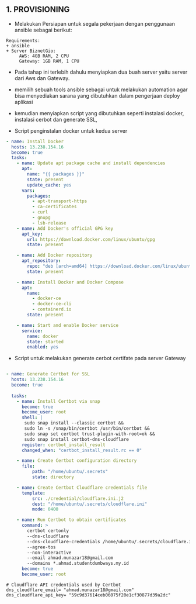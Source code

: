## 1. PROVISIONING
+ Melakukan Persiapan untuk segala pekerjaan dengan penggunaan ansible sebagai berikut: 
```
Requirements: 
+ ansible
+ Server BiznetGio:
     AWS: 4GB RAM, 2 CPU
     Gateway: 1GB RAM, 1 CPU
```

+ Pada tahap ini terlebih dahulu menyiapkan dua buah server yaitu server dari Aws dan Gateway.
+ memilih sebuah tools ansible sebagai untuk melakukan automation agar bisa menyediakan sarana yang dibutuhkan dalam pengerjaan deploy aplikasi
+ kemudian menyiapkan script yang dibutuhkan seperti instalasi docker, instalasi cerbot dan generate SSL,

+ Script penginstalan docker untuk kedua server

```yaml
- name: Install Docker
  hosts: 13.238.154.16
  become: true
  tasks:
    - name: Update apt package cache and install dependencies
      apt:
        name: "{{ packages }}"
        state: present
        update_cache: yes
      vars:
        packages:
          - apt-transport-https
          - ca-certificates
          - curl
          - gnupg
          - lsb-release
    - name: Add Docker's official GPG key
      apt_key:
        url: https://download.docker.com/linux/ubuntu/gpg
        state: present

    - name: Add Docker repository
      apt_repository:
        repo: "deb [arch=amd64] https://download.docker.com/linux/ubuntu {{ ansible_lsb.codename }} stable"
        state: present

    - name: Install Docker and Docker Compose
      apt:
        name: 
          - docker-ce
          - docker-ce-cli
          - containerd.io
        state: present

    - name: Start and enable Docker service
      service:
        name: docker
        state: started
        enabled: yes

```
+ Script untuk melakukan generate cerbot certifate pada server Gateway 

```yaml

- name: Generate Certbot for SSL
  hosts: 13.238.154.16
  become: true
  
  tasks:
    - name: Install Certbot via snap
      become: true
      become_user: root
      shell: |
       sudo snap install --classic certbot &&
       sudo ln -s /snap/bin/certbot /usr/bin/certbot &&
       sudo snap set certbot trust-plugin-with-root=ok &&
       sudo snap install certbot-dns-cloudflare
      register: certbot_install_result
      changed_when: "certbot_install_result.rc == 0"

    - name: Create Certbot configuration directory
      file:
          path: "/home/ubuntu/.secrets"
          state: directory

    - name: Create Certbot Cloudflare credentials file
      template:
          src: ./credential/cloudflare.ini.j2  
          dest: "/home/ubuntu/.secrets/cloudflare.ini"
          mode: 0400

    - name: Run Certbot to obtain certificates
      command: >
        certbot certonly
        --dns-cloudflare
        --dns-cloudflare-credentials /home/ubuntu/.secrets/cloudflare.ini
        --agree-tos
        --non-interactive
        --email ahmad.munazar18@gmail.com
        --domains *.ahmad.studentdumbways.my.id 
      become: true
      become_user: root

```
```j2
# Cloudflare API credentials used by Certbot
dns_cloudflare_email= "ahmad.munazar18@gmail.com"
dns_cloudflare_api_key= "59c9d37614ceb06075f20e1cf30877d39a2dc"
```

